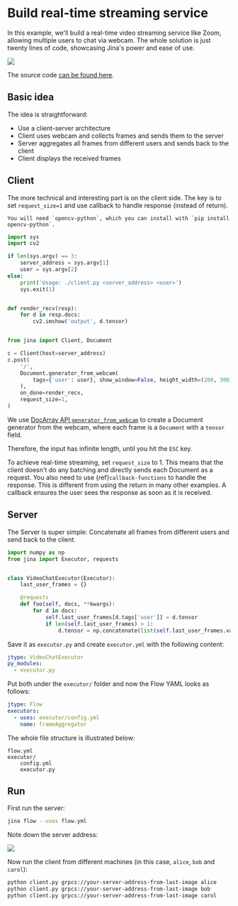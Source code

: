 # Build real-time streaming service

In this example, we'll build a real-time video streaming service like Zoom, allowing multiple users to chat via webcam. The whole solution is just twenty lines of code, showcasing Jina's power and ease of use.

![](https://user-images.githubusercontent.com/2041322/185625220-40c1f887-3be4-49df-9318-c49e0fb7365e.gif)

The source code [can be found here](https://github.com/jina-ai/jina-video-chat).

## Basic idea

The idea is straightforward: 

- Use a client-server architecture
- Client uses webcam and collects frames and sends them to the server
- Server aggregates all frames from different users and sends back to the client
- Client displays the received frames

## Client

The more technical and interesting part is on the client side. The key is to set `request_size=1` and use callback to handle response (instead of return).

```{tip}
You will need `opencv-python`, which you can install with `pip install opencv-python`.
```


```python
import sys
import cv2

if len(sys.argv) == 3:
    server_address = sys.argv[1]
    user = sys.argv[2]
else:
    print('Usage: ./client.py <server_address> <user>')
    sys.exit(1)


def render_recv(resp):
    for d in resp.docs:
        cv2.imshow('output', d.tensor)


from jina import Client, Document

c = Client(host=server_address)
c.post(
    '/',
    Document.generator_from_webcam(
        tags={'user': user}, show_window=False, height_width=(200, 300)
    ),
    on_done=render_recv,
    request_size=1,
)
```

We use [DocArray API `generator_from_webcam`](https://docarray.jina.ai/datatypes/video/#create-document-from-webcam) to create a Document generator from the webcam, where each frame is a `Document` with a `tensor` field.

Therefore, the input has infinite length, until you hit the `ESC` key.

To achieve real-time streaming, set `request_size` to 1. This means that the client doesn't do any batching and directly sends each Document as a request. You also need to use {ref}`callback-functions` to handle the response. This is different from using the return in many other examples. A callback ensures the user sees the response as soon as it is received.


## Server

The Server is super simple: Concatenate all frames from different users and send back to the client.

```python
import numpy as np
from jina import Executor, requests


class VideoChatExecutor(Executor):
    last_user_frames = {}

    @requests
    def foo(self, docs, **kwargs):
        for d in docs:
            self.last_user_frames[d.tags['user']] = d.tensor
            if len(self.last_user_frames) > 1:
                d.tensor = np.concatenate(list(self.last_user_frames.values()), axis=0)
```

Save it as `executor.py` and create `executor.yml` with the following content:

```yaml
jtype: VideoChatExecutor
py_modules:
  - executor.py
```

Put both under the `executor/` folder and now the Flow YAML looks as follows:

```yaml
jtype: Flow
executors:
  - uses: executor/config.yml
    name: frameAggregator
```

The whole file structure is illustrated below:

```
flow.yml
executor/
    config.yml
    executor.py
```

## Run

First run the server:

```bash
jina flow --uses flow.yml
```

Note down the server address:

![](https://github.com/jina-ai/jina-video-chat/raw/main/.github/server.png)

Now run the client from different machines (in this case, `alice`, `bob` and `carol`):

```bash
python client.py grpcs://your-server-address-from-last-image alice
python client.py grpcs://your-server-address-from-last-image bob
python client.py grpcs://your-server-address-from-last-image carol
```
